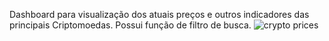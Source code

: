 Dashboard para visualização dos atuais preços e outros indicadores das principais Criptomoedas. Possui função de filtro de busca.
![crypto prices](https://user-images.githubusercontent.com/84079199/160911140-4fd48975-0bfb-4f81-9d91-5ca9dd121b50.JPG)

